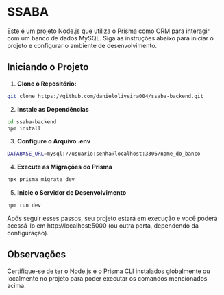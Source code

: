 # SSABA

Este é um projeto Node.js que utiliza o Prisma como ORM para interagir com um banco de dados MySQL. Siga as instruções abaixo para iniciar o projeto e configurar o ambiente de desenvolvimento.

## Iniciando o Projeto

1. **Clone o Repositório:**

```bash
git clone https://github.com/danieloliveira004/ssaba-backend.git
```

2. **Instale as Dependências**

```bash
cd ssaba-backend
npm install
```

3. **Configure o Arquivo .env**

```bash
DATABASE_URL=mysql://usuario:senha@localhost:3306/nome_do_banco
```

4. **Execute as Migrações do Prisma**

```bash
npx prisma migrate dev
```

5. **Inicie o Servidor de Desenvolvimento**

```bash
npm run dev
```

Após seguir esses passos, seu projeto estará em execução e você poderá acessá-lo em http://localhost:5000 (ou outra porta, dependendo da configuração).

## Observações

Certifique-se de ter o Node.js e o Prisma CLI instalados globalmente ou localmente no projeto para poder executar os comandos mencionados acima.
